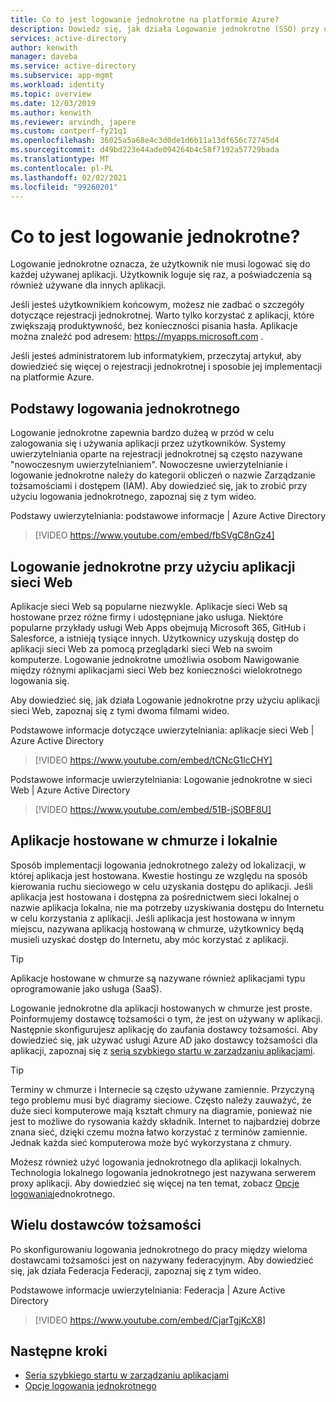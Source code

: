 ```yaml
---
title: Co to jest logowanie jednokrotne na platformie Azure?
description: Dowiedz się, jak działa Logowanie jednokrotne (SSO) przy użyciu Azure Active Directory. Użyj logowania jednokrotnego, aby użytkownicy nie musieli zapamiętywać haseł dla każdej aplikacji. Aby uprościć administrowanie zarządzaniem kontami, należy również użyć logowania jednokrotnego.
services: active-directory
author: kenwith
manager: daveba
ms.service: active-directory
ms.subservice: app-mgmt
ms.workload: identity
ms.topic: overview
ms.date: 12/03/2019
ms.author: kenwith
ms.reviewer: arvindh, japere
ms.custom: contperf-fy21q1
ms.openlocfilehash: 36025a5a68e4c3d0de1d6b11a13df656c72745d4
ms.sourcegitcommit: d49bd223e44ade094264b4c58f7192a57729bada
ms.translationtype: MT
ms.contentlocale: pl-PL
ms.lasthandoff: 02/02/2021
ms.locfileid: "99260201"
---
```

# <a name="what-is-single-sign-on-sso"></a>Co to jest logowanie jednokrotne?

Logowanie jednokrotne oznacza, że użytkownik nie musi logować się do każdej używanej aplikacji. Użytkownik loguje się raz, a poświadczenia są również używane dla innych aplikacji.

Jeśli jesteś użytkownikiem końcowym, możesz nie zadbać o szczegóły dotyczące rejestracji jednokrotnej. Warto tylko korzystać z aplikacji, które zwiększają produktywność, bez konieczności pisania hasła. Aplikacje można znaleźć pod adresem: https://myapps.microsoft.com .
 
Jeśli jesteś administratorem lub informatykiem, przeczytaj artykuł, aby dowiedzieć się więcej o rejestracji jednokrotnej i sposobie jej implementacji na platformie Azure.

## <a name="single-sign-on-basics"></a>Podstawy logowania jednokrotnego
Logowanie jednokrotne zapewnia bardzo dużeą w przód w celu zalogowania się i używania aplikacji przez użytkowników. Systemy uwierzytelniania oparte na rejestracji jednokrotnej są często nazywane "nowoczesnym uwierzytelnianiem". Nowoczesne uwierzytelnianie i logowanie jednokrotne należy do kategorii obliczeń o nazwie Zarządzanie tożsamościami i dostępem (IAM). Aby dowiedzieć się, jak to zrobić przy użyciu logowania jednokrotnego, zapoznaj się z tym wideo.

Podstawy uwierzytelniania: podstawowe informacje | Azure Active Directory

> [!VIDEO https://www.youtube.com/embed/fbSVgC8nGz4]

## <a name="single-sign-on-with-web-applications"></a>Logowanie jednokrotne przy użyciu aplikacji sieci Web
Aplikacje sieci Web są popularne niezwykle. Aplikacje sieci Web są hostowane przez różne firmy i udostępniane jako usługa. Niektóre popularne przykłady usługi Web Apps obejmują Microsoft 365, GitHub i Salesforce, a istnieją tysiące innych. Użytkownicy uzyskują dostęp do aplikacji sieci Web za pomocą przeglądarki sieci Web na swoim komputerze. Logowanie jednokrotne umożliwia osobom Nawigowanie między różnymi aplikacjami sieci Web bez konieczności wielokrotnego logowania się.

Aby dowiedzieć się, jak działa Logowanie jednokrotne przy użyciu aplikacji sieci Web, zapoznaj się z tymi dwoma filmami wideo.

Podstawowe informacje dotyczące uwierzytelniania: aplikacje sieci Web | Azure Active Directory

> [!VIDEO https://www.youtube.com/embed/tCNcG1lcCHY]

Podstawowe informacje uwierzytelniania: Logowanie jednokrotne w sieci Web | Azure Active Directory

> [!VIDEO https://www.youtube.com/embed/51B-jSOBF8U]

## <a name="cloud-versus-on-premises-hosted-apps"></a>Aplikacje hostowane w chmurze i lokalnie
Sposób implementacji logowania jednokrotnego zależy od lokalizacji, w której aplikacja jest hostowana. Kwestie hostingu ze względu na sposób kierowania ruchu sieciowego w celu uzyskania dostępu do aplikacji. Jeśli aplikacja jest hostowana i dostępna za pośrednictwem sieci lokalnej o nazwie aplikacja lokalna, nie ma potrzeby uzyskiwania dostępu do Internetu w celu korzystania z aplikacji. Jeśli aplikacja jest hostowana w innym miejscu, nazywana aplikacją hostowaną w chmurze, użytkownicy będą musieli uzyskać dostęp do Internetu, aby móc korzystać z aplikacji.

> [!TIP]
> Aplikacje hostowane w chmurze są nazywane również aplikacjami typu oprogramowanie jako usługa (SaaS). 

Logowanie jednokrotne dla aplikacji hostowanych w chmurze jest proste. Poinformujemy dostawcę tożsamości o tym, że jest on używany w aplikacji. Następnie skonfigurujesz aplikację do zaufania dostawcy tożsamości. Aby dowiedzieć się, jak używać usługi Azure AD jako dostawcy tożsamości dla aplikacji, zapoznaj się z [serią szybkiego startu w zarządzaniu aplikacjami](add-application-portal.md).

> [!TIP]
> Terminy w chmurze i Internecie są często używane zamiennie. Przyczyną tego problemu musi być diagramy sieciowe. Często należy zauważyć, że duże sieci komputerowe mają kształt chmury na diagramie, ponieważ nie jest to możliwe do rysowania każdy składnik. Internet to najbardziej dobrze znana sieć, dzięki czemu można łatwo korzystać z terminów zamiennie. Jednak każda sieć komputerowa może być wykorzystana z chmury.

Możesz również użyć logowania jednokrotnego dla aplikacji lokalnych. Technologia lokalnego logowania jednokrotnego jest nazywana serwerem proxy aplikacji. Aby dowiedzieć się więcej na ten temat, zobacz [Opcje logowania](sso-options.md)jednokrotnego.

## <a name="multiple-identity-providers"></a>Wielu dostawców tożsamości
Po skonfigurowaniu logowania jednokrotnego do pracy między wieloma dostawcami tożsamości jest on nazywany federacyjnym. Aby dowiedzieć się, jak działa Federacja Federacji, zapoznaj się z tym wideo.

Podstawowe informacje uwierzytelniania: Federacja | Azure Active Directory

> [!VIDEO https://www.youtube.com/embed/CjarTgjKcX8]


## <a name="next-steps"></a>Następne kroki
* [Seria szybkiego startu w zarządzaniu aplikacjami](view-applications-portal.md)
* [Opcje logowania jednokrotnego](sso-options.md)
